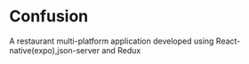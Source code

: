 # Confusion
A restaurant multi-platform application developed using React-native(expo),json-server and Redux  
